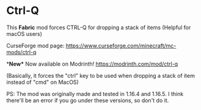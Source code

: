 # Ctrl-Q
This **Fabric** mod forces CTRL-Q for dropping a stack of items (Helpful for macOS users)

CurseForge mod page: https://www.curseforge.com/minecraft/mc-mods/ctrl-q

\***New\*** Now available on Modrinth! https://modrinth.com/mod/ctrl-q

(Basically, it forces the "ctrl" key to be used when dropping a stack of item instead of "cmd" on MacOS)

PS: The mod was originally made and tested in 1.16.4 and 1.16.5. I think there'll be an error if you go under these versions, so don't do it.
